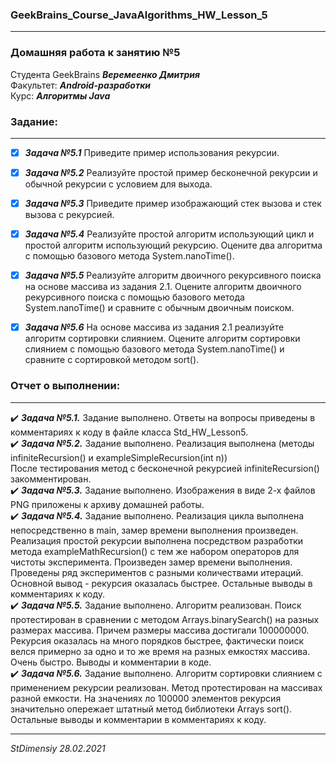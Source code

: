 ### GeekBrains_Course_JavaAlgorithms_HW_Lesson_5
---
### Домашняя работа к занятию №5
Студента GeekBrains ***Веремеенко Дмитрия***    
Факультет: ***Android-разработки***    
Курс: ***Алгоритмы Java***
### Задание:
---
- [X] ***Задача №5.1***	Приведите пример использования рекурсии.
- [X] ***Задача №5.2***	Реализуйте простой пример бесконечной рекурсии и обычной рекурсии с условием для выхода.
- [X] ***Задача №5.3***	Приведите пример изображающий стек вызова и стек вызова с рекурсией.
- [X] ***Задача №5.4***	Реализуйте простой алгоритм использующий цикл и простой алгоритм использующий рекурсию.
  Оцените два алгоритма с помощью базового метода System.nanoTime().    
- [X] ***Задача №5.5***	Реализуйте алгоритм двоичного рекурсивного поиска на основе массива из задания 2.1.
  Оцените алгоритм двоичного рекурсивного поиска с помощью базового метода System.nanoTime() и сравните с обычным двоичным поиском.
- [X] ***Задача №5.6***	На основе массива из задания 2.1 реализуйте алгоритм сортировки слиянием.
  Оцените алгоритм сортировки слиянием с помощью базового метода System.nanoTime() и сравните с сортировкой методом sort().
  

### Отчет о выполнении:
---    
:heavy_check_mark: ***Задача №5.1.*** Задание выполнено. Ответы на вопросы приведены в комментариях к коду в файле 
класса Std_HW_Lesson5.      
:heavy_check_mark: ***Задача №5.2.*** Задание выполнено. Реализация выполнена (методы infiniteRecursion() и 
exampleSimpleRecursion(int n))    
После тестирования метод с бесконечной рекурсией infiniteRecursion() закомментирован.   
:heavy_check_mark: ***Задача №5.3.*** Задание выполнено. Изображения в виде 2-х файлов PNG приложены к архиву домашней работы.  
:heavy_check_mark: ***Задача №5.4.*** Задание выполнено. Реализация цикла выполнена непосредственно в main, замер времени
 выполнения произведен. Реализация простой рекурсии выполнена посредством разработки метода exampleMathRecursion() с
тем же набором операторов для чистоты эксперимента. Произведен замер времени выполнения. Проведены ряд экспериментов с
 разными количествами итераций. Основной вывод - рекурсия оказалась быстрее. Остальные выводы в комментариях к коду.    
:heavy_check_mark: ***Задача №5.5.*** Задание выполнено. Алгоритм реализован. Поиск протестирован в сравнении с методом
Arrays.binarySearch() на разных размерах массива. Причем размеры массива достигали 100000000. Рекурсия оказалась на много
порядков быстрее, фактически поиск велся примерно за одно и то же время на разных емкостях массива. Очень быстро. Выводы 
и комментарии в коде.   
:heavy_check_mark: ***Задача №5.6.*** Задание выполнено. Алгоритм сортировки слиянием с применением рекурсии реализован.
Метод протестирован на массивах разной емкости. На значениях ло 100000 элементов рекурсия значительно опережает штатный
метод библиотеки Arrays sort(). Остальные выводы и комментарии в комментариях к коду.      
      
---   

*StDimensiy 28.02.2021*
